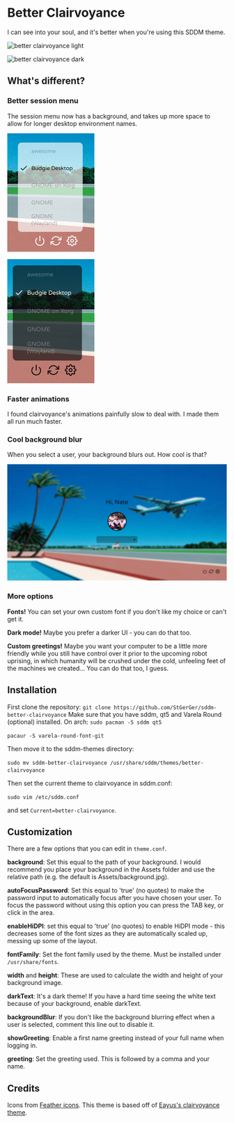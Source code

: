 # Better Clairvoyance

I can see into your soul, and it's better when you're using this SDDM theme.

![better clairvoyance light](doc/better-clairvoyance.png)

![better clairvoyance dark](doc/better-clairvoyance-dark.png)

## What's different?

### Better session menu

The session menu now has a background, and takes up more space to allow for longer desktop environment names.

![session menu light](doc/session_light.png)

![session menu dark](doc/session_dark.png)

### Faster animations

I found clairvoyance's animations painfully slow to deal with. I made them all run much faster.

### Cool background blur

When you select a user, your background blurs out. How cool is that?

![blurred background](doc/background-blur.png)

### More options

**Fonts!** You can set your own custom font if you don't like my choice or can't get it. 

**Dark mode!** Maybe you prefer a darker UI - you can do that too. 

**Custom greetings!** Maybe you want your computer to be a little more friendly while you still have control over it prior to the upcoming robot uprising, in which humanity will be crushed under the cold, unfeeling feet of the machines we created... You can do that too, I guess.

## Installation

First clone the repository:
```git clone https://github.com/StGerGer/sddm-better-clairvoyance```
Make sure that you have sddm, qt5 and Varela Round (optional) installed. On arch:
```sudo pacman -S sddm qt5```

```pacaur -S varela-round-font-git ```

Then move it to the sddm-themes directory:

```sudo mv sddm-better-clairvoyance /usr/share/sddm/themes/better-clairvoyance```

Then set the current theme to clairvoyance in sddm.conf:

```sudo vim /etc/sddm.conf```

and set `Current=better-clairvoyance`.

## Customization
There are a few options that you can edit in `theme.conf`.

**background**: Set this equal to the path of your background. I would recommend you place your background in the Assets folder and use the relative path (e.g. the default is Assets/background.jpg).

**autoFocusPassword**: Set this equal to 'true' (no quotes) to make the password input to automatically focus after you have chosen your user. To focus the password without using this option you can press the TAB key, or click in the area.

**enableHiDPI**: set this equal to 'true' (no quotes) to enable HiDPI mode - this decreases some of the font sizes as they are automatically scaled up, messing up some of the layout.

**fontFamily**: Set the font family used by the theme. Must be installed under `/usr/share/fonts`.

**width** and **height**: These are used to calculate the width and height of your background image.

**darkText**: It's a dark theme! If you have a hard time seeing the white text because of your background, enable darkText.

**backgroundBlur**: If you don't like the background blurring effect when a user is selected, comment this line out to disable it.

**showGreeting**: Enable a first name greeting instead of your full name when logging in.

**greeting**: Set the greeting used. This is followed by a comma and your name.

## Credits

Icons from [Feather icons](https://feathericons.com). This theme is based off of [Eayus's clairvoyance theme](https://github.com/eayus/sddm-theme-clairvoyance).

